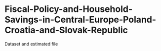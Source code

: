 # Fiscal-Policy-and-Household-Savings-in-Central-Europe-Poland-Croatia-and-Slovak-Republic
Dataset and estimated file
